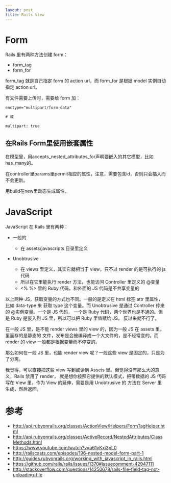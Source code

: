 ```yaml
---
layout: post
title: Rails View
---
```


# Form

Rails 里有两种方法创建 form：

- form_tag
- form_for

form_tag 就是自己指定 form 的 action url，而 form_for 是根据 model 实例自动指定 action url。

有文件需要上传时，需要给 form 加：

```html
enctype="multipart/form-data"

# 或

multipart: true
```

## 在Rails Form里使用嵌套属性

在模型里，用accepts_nested_attributes_for声明要嵌入的其它模型，比如has_many的。

在controller里params里permit相应的属性，注意，需要包含id，否则只会插入而不会更新。

用build在new里动态生成属性。

# JavaScript

JavaScript 在 Rails 里有两种：

- 一般的
  - 在 assets/javascripts 目录里定义

- Unobtrusive
  - 在 views 里定义，其实它就相当于 view，只不过 render 的是可执行的 js 代码
  - 所以在它里能执行 render 方法，也能访问 Controller 里定义的 @变量
  - <% %> 里的 Ruby 代码，和外面的 JS 代码是不共享变量的

以上两种 JS，获取变量的方式也不同。一般的是定义在 html 标签 attr 里属性，比如 data-type 来
获取 type 这个变量。而 Unobtrusive 是通过 Controller 传来的 @实例变量。一个是 JS 代码，
一个是 Ruby 代码，两个世界也是不通的。但是 Ruby 是嵌入到 JS 里，所以可以把 Ruby 里值赋给 JS，
反过来就不行了。

在一般 JS 里，是不能 render views 里的 view 的，因为一般 JS 在 assets 里，里面存的是静态的
文件，发布是会被编译成一个大文件的，是不经常变的。而 render 的 view 一般都是根据变量而不停变的。

那么如何在一般 JS 里，也能 render view 呢？一般这些 view 是固定的，只是为了分离。

我觉得，可以直接把这些 view 写到或读到 Assets 里。但觉得没有那么大的意义，Rails 禁用了 render，
就是想你按照它提供的默认模式，把带数据的 JS 代码写在 View 里，作为 View 的延伸，需要是用 Unobtrusive 的
方法在 Server 里生成，然后返回。


# 参考

- http://api.rubyonrails.org/classes/ActionView/Helpers/FormTagHelper.html
- http://api.rubyonrails.org/classes/ActiveRecord/NestedAttributes/ClassMethods.html
- https://www.youtube.com/watch?v=a61yKxi3pL0
- http://railscasts.com/episodes/196-nested-model-form-part-1
- http://guides.rubyonrails.org/working_with_javascript_in_rails.html
- https://github.com/rails/rails/issues/1370#issuecomment-42947111
- http://stackoverflow.com/questions/14250678/rails-file-field-tag-not-uploading-file
